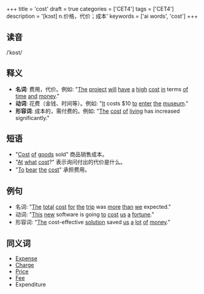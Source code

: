 +++
title = 'cost'
draft = true
categories = ['CET4']
tags = ['CET4']
description = '[kɔst] n.价格，代价；成本'
keywords = ['ai words', 'cost']
+++

## 读音
/ˈkɒst/

## 释义
- **名词**: 费用，代价。例如: "[The](/zh/post/the/) [project](/zh/post/project/) [will](/zh/post/will/) [have](/zh/post/have/) [a](/zh/post/a/) [high](/zh/post/high/) [cost](/zh/post/cost/) [in](/zh/post/in/) terms [of](/zh/post/of/) [time](/zh/post/time/) [and](/zh/post/and/) [money](/zh/post/money/)."
- **动词**: 花费（金钱、时间等）。例如: "[It](/zh/post/it/) costs $10 [to](/zh/post/to/) [enter](/zh/post/enter/) [the](/zh/post/the/) [museum](/zh/post/museum/)."
- **形容词**: 成本的，需付费的。例如: "[The](/zh/post/the/) [cost](/zh/post/cost/) [of](/zh/post/of/) [living](/zh/post/living/) has increased significantly."

## 短语
- "[Cost](/zh/post/cost/) [of](/zh/post/of/) [goods](/zh/post/goods/) sold" 商品销售成本。
- "[At](/zh/post/at/) [what](/zh/post/what/) [cost](/zh/post/cost/)?" 表示询问付出的代价是什么。
- "[To](/zh/post/to/) [bear](/zh/post/bear/) [the](/zh/post/the/) [cost](/zh/post/cost/)" 承担费用。

## 例句
- 名词: "[The](/zh/post/the/) [total](/zh/post/total/) [cost](/zh/post/cost/) [for](/zh/post/for/) [the](/zh/post/the/) [trip](/zh/post/trip/) was [more](/zh/post/more/) [than](/zh/post/than/) [we](/zh/post/we/) expected."
- 动词: "[This](/zh/post/this/) [new](/zh/post/new/) software is going [to](/zh/post/to/) [cost](/zh/post/cost/) [us](/zh/post/us/) [a](/zh/post/a/) [fortune](/zh/post/fortune/)."
- 形容词: "[The](/zh/post/the/) cost-effective [solution](/zh/post/solution/) saved [us](/zh/post/us/) [a](/zh/post/a/) [lot](/zh/post/lot/) [of](/zh/post/of/) [money](/zh/post/money/)."

## 同义词
- [Expense](/zh/post/expense/)
- [Charge](/zh/post/charge/)
- [Price](/zh/post/price/)
- [Fee](/zh/post/fee/)
- Expenditure
